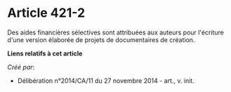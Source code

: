 # Article 421-2

Des aides financières sélectives sont attribuées aux auteurs pour l'écriture d'une version élaborée de projets de
documentaires de création.

**Liens relatifs à cet article**

_Créé par_:

  - Délibération n°2014/CA/11 du 27 novembre 2014 - art., v. init.
